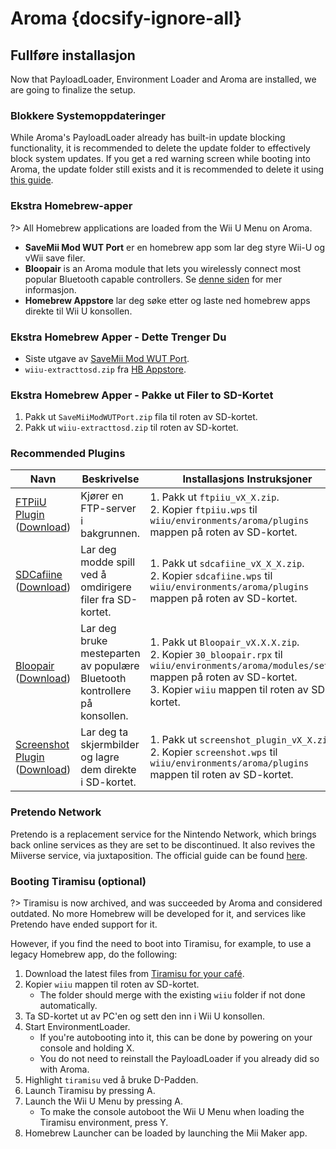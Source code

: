 # Aroma {docsify-ignore-all}

## Fullføre installasjon

Now that PayloadLoader, Environment Loader and Aroma are installed, we are going to finalize the setup.

### Blokkere Systemoppdateringer
While Aroma's PayloadLoader already has built-in update blocking functionality, it is recommended to delete the update folder to effectively block system updates. If you get a red warning screen while booting into Aroma, the update folder still exists and it is recommended to delete it using [this guide](../block-updates).

### Ekstra Homebrew-apper

?> All Homebrew applications are loaded from the Wii U Menu on Aroma.

- **SaveMii Mod WUT Port** er en homebrew app som lar deg styre Wii-U og vWii save filer.
- **Bloopair** is an Aroma module that lets you wirelessly connect most popular Bluetooth capable controllers. Se [denne siden](https://gbatemp.net/threads/bloopair-connect-controllers-from-other-consoles-natively.594289/) for mer informasjon.
- **Homebrew Appstore** lar deg søke etter og laste ned homebrew apps direkte til Wii U konsollen.

### Ekstra Homebrew Apper - Dette Trenger Du

- Siste utgave av [SaveMii Mod WUT Port](https://wiiubru.com/appstore/zips/SaveMiiModWUTPort.zip).
- `wiiu-extracttosd.zip` fra [HB Appstore](https://github.com/fortheusers/hb-appstore/releases/).

### Ekstra Homebrew Apper - Pakke ut Filer to SD-Kortet

1. Pakk ut `SaveMiiModWUTPort.zip` fila til roten av SD-kortet.
1. Pakk ut `wiiu-extracttosd.zip` til roten av SD-kortet.

### Recommended Plugins

| Navn                                                                                                                               | Beskrivelse                                                               | Installasjons Instruksjoner                                                                                                                                                                                    |
| ---------------------------------------------------------------------------------------------------------------------------------- | ------------------------------------------------------------------------- | -------------------------------------------------------------------------------------------------------------------------------------------------------------------------------------------------------------- |
| [FTPiiU Plugin](https://github.com/wiiu-env/ftpiiu_plugin/) ([Download](https://github.com/wiiu-env/ftpiiu_plugin/releases))       | Kjører en FTP-server i bakgrunnen.                                        | 1. Pakk ut `ftpiiu_vX_X.zip`. <br> 2. Kopier `ftpiiu.wps` til `wiiu/environments/aroma/plugins` mappen på roten av SD-kortet.                                                                            |
| [SDCafiine](https://github.com/wiiu-env/sdcafiine_plugin/) ([Download](https://github.com/wiiu-env/sdcafiine_plugin/releases))     | Lar deg modde spill ved å omdirigere filer fra SD-kortet.                 | 1. Pakk ut `sdcafiine_vX_X_X.zip`. <br> 2. Kopier `sdcafiine.wps` til `wiiu/environments/aroma/plugins` mappen på roten av SD-kortet.                                                                    |
| [Bloopair](https://github.com/GaryOderNichts/Bloopair/) ([Download](https://github.com/GaryOderNichts/Bloopair/releases))          | Lar deg bruke mesteparten av populære Bluetooth kontrollere på konsollen. | 1. Pakk ut `Bloopair_vX.X.X.zip`. <br> 2. Kopier `30_bloopair.rpx` til `wiiu/environments/aroma/modules/setup/` mappen på roten av SD-kortet. <br> 3. Kopier `wiiu` mappen til roten av SD-kortet. |
| [Screenshot Plugin](https://github.com/wiiu-env/ScreenshotWUPS/) ([Download](https://github.com/wiiu-env/ScreenshotWUPS/releases)) | Lar deg ta skjermbilder og lagre dem direkte i SD-kortet.                 | 1. Pakk ut `screenshot_plugin_vX_X.zip`. <br> 2. Kopier `screenshot.wps` til `wiiu/environments/aroma/plugins` mappen til roten av SD-kortet.                                                            |

### Pretendo Network

Pretendo is a replacement service for the Nintendo Network, which brings back online services as they are set to be discontinued. It also revives the Miiverse service, via juxtaposition. The official guide can be found [here](https://pretendo.network/docs/install/wiiu).

### Booting Tiramisu (optional)

?> Tiramisu is now archived, and was succeeded by Aroma and considered outdated. No more Homebrew will be developed for it, and services like Pretendo have ended support for it.

However, if you find the need to boot into Tiramisu, for example, to use a legacy Homebrew app, do the following:

1. Download the latest files from [Tiramisu for your café](https://tiramisu.foryour.cafe).
1. Kopier `wiiu` mappen til roten av SD-kortet.
    - The folder should merge with the existing `wiiu` folder if not done automatically.
1. Ta SD-kortet ut av PC'en og sett den inn i Wii U konsollen.
1. Start EnvironmentLoader.
    - If you're autobooting into it, this can be done by powering on your console and holding X.
    - You do not need to reinstall the PayloadLoader if you already did so with Aroma.
1. Highlight `tiramisu` ved å bruke D-Padden.
1. Launch Tiramisu by pressing A.
1. Launch the Wii U Menu by pressing A.
    - To make the console autoboot the Wii U Menu when loading the Tiramisu environment, press Y.
1. Homebrew Launcher can be loaded by launching the Mii Maker app.
